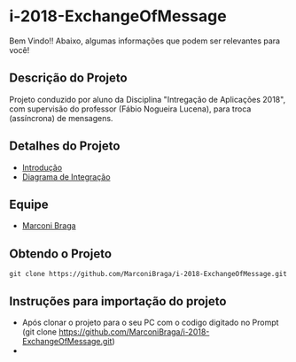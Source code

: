 # i-2018-ExchangeOfMessage

Bem Vindo!!  Abaixo, algumas informações que podem ser relevantes para você!  

## Descrição do Projeto
  
  Projeto conduzido por aluno da Disciplina "Intregação de Aplicações 2018", com supervisão do professor (Fábio Nogueira Lucena), para troca (assíncrona) de mensagens.

## Detalhes do Projeto
 - [Introdução](https://github.com/MarconiBraga/i-2018-ExchangeOfMessage/blob/master/Topico05/docs/Introducao.md)
 - [Diagrama de Integração](https://github.com/MarconiBraga/i-2018-ExchangeOfMessage/blob/master/Topico05/docs/Integration_Diagram.pdf)	
 
## Equipe

 - [Marconi Braga](https://github.com/MarconiBraga)

## Obtendo o Projeto

`git clone https://github.com/MarconiBraga/i-2018-ExchangeOfMessage.git`  

## Instruções para importação do projeto

 - Após clonar o projeto para o seu PC com o codigo digitado no Prompt (git clone https://github.com/MarconiBraga/i-2018-ExchangeOfMessage.git)
 - <em andamento>	
